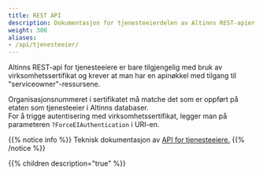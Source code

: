 ```yaml
---
title: REST API
description: Dokumentasjon for tjenesteeierdelen av Altinns REST-apier
weight: 300
aliases:
- /api/tjenesteeier/
---
```


Altinns REST-api for tjenesteeiere er bare tilgjengelig med bruk av virksomhetssertifikat
og krever at man har en apinøkkel med tilgang til "serviceowner"-ressursene.

Organisasjonsnummeret i sertifikatet må matche det som er oppført på etaten som tjenesteeier i Altinns databaser.  
For å trigge autentisering med virksomhetssertifikat, legger man på parameteren `?ForceEIAuthentication` i URI-en.

{{% notice info %}}
Teknisk dokumentasjon av [API for tjenesteeiere.](https://www.altinn.no/api/serviceowner/help)
{{% /notice %}}

{{% children description="true" %}}